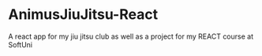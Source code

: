 # AnimusJiuJitsu-React
A react app for my jiu jitsu club as well as a project for my REACT course at SoftUni
